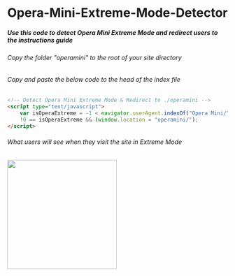 # Opera-Mini-Extreme-Mode-Detector
##### Use this code to detect Opera Mini Extreme Mode and redirect users to the instructions guide

###### Copy the folder "operamini" to the root of your site directory

###### Copy and paste the below code to the head of the index file 

```html
<!-- Detect Opera Mini Extreme Mode & Redirect to ./operamini -->
<script type="text/javascript">
    var isOperaExtreme = -1 < navigator.userAgent.indexOf("Opera Mini/") && -1 < navigator.userAgent.indexOf("Presto/");
    !0 == isOperaExtreme && (window.location = "operamini/");
</script>
```

###### What users will see when they visit the site in Extreme Mode

<img src="http://dev.bean.co.ke/operamini/screenshot.png" width="250">
